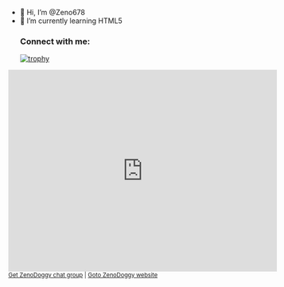 - 👋 Hi, I’m @Zeno678
- 🌱 I’m currently learning HTML5<h3 align="left">Connect with me:</h3>
[![trophy](https://github-profile-trophy.vercel.app/?username=Zeno678)](https://github.com/ryo-ma/github-profile-trophy)

<iframe src="https://xat.com/embed/chat.php#id=220519322&gn=ZenoDoggy" width="540" height="405" frameborder="0" scrolling="no"></iframe><br><small><a target="_BLANK" href="https://xat.com/web_gear/chat/embed.php?id=220519322&GroupName=ZenoDoggy">Get ZenoDoggy chat group</a> | <a target="_BLANK" href="https://xat.com/ZenoDoggy"> Goto ZenoDoggy website</a></small><br>
